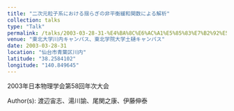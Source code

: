 ```yaml
---
title: "二次元粒子系における揺らぎの非平衡緩和関数による解析"
collection: talks
type: "Talk"
permalink: /talks/2003-03-28-31-%E4%BA%8C%E6%AC%A1%E5%85%83%E7%B2%92%E5%AD%90%E7%B3%BB%E3%81%AB%E3%81%8A%E3%81%91%E3%82%8B%E6%8F%BA%E3%82%89%E3%81%8E%E3%81%AE%E9%9D%9E%E5%B9%B3%E8%A1%A1%E7%B7%A9%E5%92%8C%E9%96%A2
venue: "東北大学川内キャンパス、東北学院大学土樋キャンパス"
date: 2003-03-28-31
location: "仙台市青葉区川内"
latitude: "38.2584102"
longitude: "140.849645"
---
```


2003年日本物理学会第58回年次大会

Author(s): 渡辺宙志、湯川諭、尾関之康、伊藤伸泰
